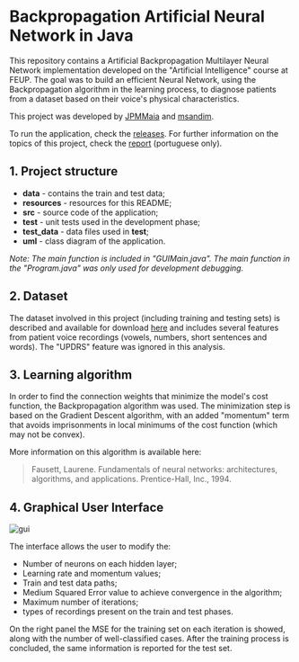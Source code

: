 # Backpropagation Artificial Neural Network in Java

This repository contains a Artificial Backpropagation Multilayer Neural Network implementation developed on the "Artificial Intelligence" course at FEUP.
The goal was to build an efficient Neural Network, using the Backpropagation algorithm in the learning process, to diagnose patients from a dataset based on their voice's physical characteristics.

This project was developed by [JPMMaia](https://github.com/JPMMaia) and [msandim](https://github.com/msandim).

To run the application, check the [releases](https://github.com/msandim/neural-net-iart/releases). For further information on the topics of this project, check the [report](https://github.com/msandim/neural-net-iart/raw/master/resources/report.pdf) (portuguese only).

## 1. Project structure

- **data** - contains the train and test data;
- **resources** - resources for this README;
- **src** - source code of the application;
- **test** - unit tests used in the development phase;
- **test_data** - data files used in **test**;
- **uml** - class diagram of the application.

*Note: The main function is included in "GUIMain.java". The main function in the "Program.java" was only used for development debugging.*

## 2. Dataset

The dataset involved in this project (including training and testing sets) is described and available for download [here](https://archive.ics.uci.edu/ml/datasets/Parkinson+Speech+Dataset+with++Multiple+Types+of+Sound+Recordings) and includes several features from patient voice recordings (vowels, numbers, short sentences and words). The "UPDRS" feature was ignored in this analysis.

## 3. Learning algorithm

In order to find the connection weights that minimize the model's cost function, the Backpropagation algorithm was used. The minimization step is based on the Gradient Descent algorithm, with an added "momentum" term that avoids imprisonments in local minimums of the cost function (which may not be convex).

More information on this algorithm is available here:
> Fausett, Laurene. Fundamentals of neural networks: architectures, algorithms, and applications. Prentice-Hall, Inc., 1994.

## 4. Graphical User Interface

![gui](https://github.com/msandim/neural-net-iart/blob/master/resources/gui.png?raw=true)

The interface allows the user to modify the:
* Number of neurons on each hidden layer;
* Learning rate and momentum values;
* Train and test data paths;
* Medium Squared Error value to achieve convergence in the algorithm;
* Maximum number of iterations;
* types of recordings present on the train and test phases.

On the right panel the MSE for the training set on each iteration is showed, along with the number of well-classified cases. After the training process is concluded, the same information is reported for the test set.
